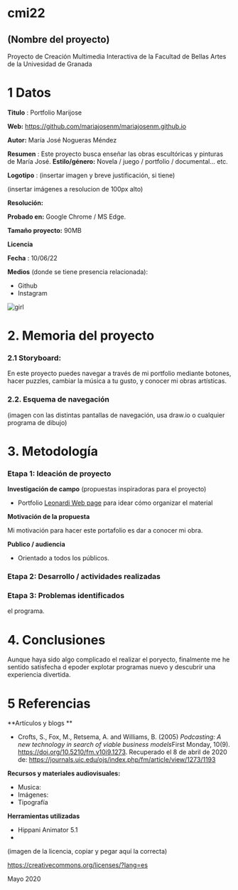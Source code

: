 # cmi22

## (Nombre del proyecto)

Proyecto de Creación Multimedia Interactiva de la  Facultad de Bellas Artes de la Univesidad de Granada


# 1 Datos 

**Titulo** : Portfolio Marijose

**Web:**   https://github.com/mariajosenm/mariajosenm.github.io

**Autor:**  María José Nogueras Méndez

**Resumen** : Este proyecto busca enseñar las obras escultóricas y pinturas de María José. 
**Estilo/género:**  Novela / juego / portfolio / documental... etc.

**Logotipo** : (insertar imagen y breve justificación, si  tiene) 

(insertar imágenes a resolucion de 100px alto)

**Resolución:** 

**Probado en:**   Google Chrome / MS Edge.

**Tamaño proyecto:** 90MB 

**Licencia** 

**Fecha** : 10/06/22

**Medios** (donde se tiene presencia relacionada):

- Github
- Instagram


![girl](https://github.com/mgea/cmi20/blob/master/WalkingGirl_front01.png)

# 2. Memoria del proyecto 

### 2.1 Storyboard: 



En este proyecto puedes navegar a través de mi portfolio mediante botones, hacer puzzles, cambiar la música a tu gusto, y conocer mi obras artísticas. 



### 2.2. Esquema de navegación 



(imagen con las distintas pantallas de navegación, usa draw.io o cualquier programa de dibujo)







# 3. Metodología




### Etapa 1: Ideación de proyecto

**Investigación de campo** (propuestas inspiradoras para el proyecto)

- Portfolio [Leonardi Web page](http://www.rleonardi.com/interactive-resume/) para idear cómo organizar el material



**Motivación de la propuesta** 

Mi motivación para hacer este portafolio es dar a conocer mi obra.



**Publico / audiencia**

- Orientado a todos los públicos. 





### Etapa 2: Desarrollo / actividades realizadas




### Etapa 3: Problemas identificados
el programa.



# 4. Conclusiones 


Aunque haya sido algo complicado el realizar el poryecto, finalmente me he sentido satisfecha d epoder explotar programas nuevo y descubrir una experiencia divertida.






# 5 Referencias 

**Artículos y blogs ** 

- Crofts, S., Fox, M., Retsema, A. and Williams, B. (2005) *Podcasting: A new technology in search of viable business models*First Monday, 10(9). https://doi.org/10.5210/fm.v10i9.1273. Recuperado el 8 de abril de 2020 de: https://journals.uic.edu/ojs/index.php/fm/article/view/1273/1193

**Recursos y materiales audiovisuales:**

* Musica:  
* Imágenes:  
* Tipografía

**Herramientas utilizadas**

- Hippani Animator 5.1
- 



(imagen de la licencia, copiar y pegar aquí la correcta)

https://creativecommons.org/licenses/?lang=es

Mayo 2020
